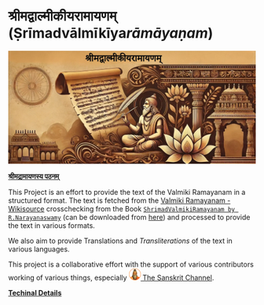 # श्रीमद्वाल्मीकीयरामायणम् (Ṣrīmadvālmīkīya*rāmāyaṇam*)

![Ramayanam](./static/img/Project_Banner.jpg)

**[श्रीमद्रामायणस्य पठनम्](https://ramayanam.thesanskritchannel.org/)**

This Project is an effort to provide the text of the Valmiki Ramayanam in a structured format. The text is fetched from the [Valmiki Ramayanam - Wikisource](https://sa.wikisource.org/wiki/रामायणम्) crosschecking from the Book [`ShrimadValmikiRamayanam by R.Narayanaswamy`](https://archive.org/details/361952998SrimadValmikiRamayanaSanskrit1933AD/page/n5/mode/2up) (can be downloaded from [here](https://github.com/shubhattin/valmiki_ramayanam/releases/tag/book)) and processed to provide the text in various formats.

We also aim to provide Translations and *Transliterations* of the text in various languages.

This project is a collaborative effort with the support of various contributors working of various things, especially
[![The Sanskrit Channel YouTube](./static/img/tcs_24.png) The Sanskrit Channel](https://www.youtube.com/c/thesanskritchannel).

**[Techinal Details](./Technical_Details.md)**
